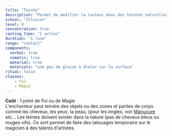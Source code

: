 ```yaml
---
title: "Teinte"
description: "Permet de modifier la couleur dans des teintes naturelles"
school: "Illusion"
level: 0
concentration: true
casting_time: "1 action"
duration: "1 lune"
range: "contact"
components:
  verbal: true
  somatic: true
  material: true
  materials: "une peu de glaise à étaler sur la surface"
ritual: false
classes:
    - Foi
    - Magie
---
```

**Coût** : 1 point de Foi ou de Magie  
L'enchanteur peut teindre des objets ou des zones et parties de corps comme les cheveux, les yeux, la peau, (pour les ongles, voir [Manucure](/grimoire/manucure) etc... Les teintes doivent exister dans la nature (pas de cheveux bleus ou rouges vifs). Ce sort permet de faire des tatouages temporaire sur le magicien à des talents d'artistes.   
